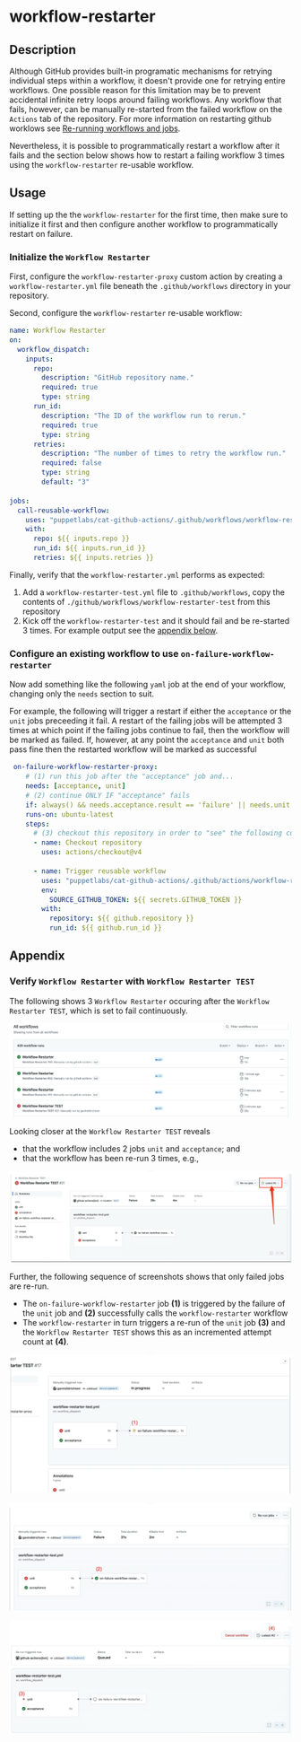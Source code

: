# workflow-restarter

## Description

Although GitHub provides built-in programatic mechanisms for retrying individual steps within a workflow, it doesn't provide one for retrying entire workflows.  One possible reason for this limitation may be to prevent accidental infinite retry loops around failing workflows.  Any workflow that fails, however, can be manually re-started from the failed workflow on the `Actions` tab of the repository.  For more information on restarting github worklows see [Re-running workflows and jobs](https://docs.github.com/en/actions/managing-workflow-runs/re-running-workflows-and-jobs).

Nevertheless, it is possible to programmatically restart a workflow after it fails and the section below shows how to restart a failing workflow 3 times using the `workflow-restarter` re-usable workflow.

## Usage

If setting up the the `workflow-restarter` for the first time, then make sure to initialize it first and then configure another workflow to programmatically restart on failure.

### Initialize the `Workflow Restarter`

First, configure the `workflow-restarter-proxy` custom action by creating a `workflow-restarter.yml` file beneath the `.github/workflows` directory in your repository.

Second, configure the `workflow-restarter` re-usable workflow:

```yaml
name: Workflow Restarter
on:
  workflow_dispatch:
    inputs:
      repo:
        description: "GitHub repository name."
        required: true
        type: string
      run_id:
        description: "The ID of the workflow run to rerun."
        required: true
        type: string
      retries:
        description: "The number of times to retry the workflow run."
        required: false
        type: string
        default: "3"

jobs:
  call-reusable-workflow:
    uses: "puppetlabs/cat-github-actions/.github/workflows/workflow-restarter.yml@main"
    with:
      repo: ${{ inputs.repo }}
      run_id: ${{ inputs.run_id }}
      retries: ${{ inputs.retries }}
```

Finally, verify that the `workflow-restarter.yml` performs as expected: 
1. Add a `workflow-restarter-test.yml` file to `.github/workflows`, copy the contents of `./github/workflows/workflow-restarter-test` from this repository
2. Kick off the `workflow-restarter-test` and it should fail and be re-started 3 times.  For example output see the [appendix below](#verify-workflow-restarter-with-workflow-restarter-test).

### Configure an existing workflow to use `on-failure-workflow-restarter`

Now add something like the following `yaml` job at the end of your workflow, changing only the `needs` section to suit.  

For example, the following will trigger a restart if either the `acceptance` or the `unit` jobs preceeding it fail.  A restart of the failing jobs will be attempted 3 times at which point if the failing jobs continue to fail, then the workflow will be marked as failed.  If, however, at any point the `acceptance` and `unit` both pass fine then the restarted workflow will be marked as successful

```yaml
 on-failure-workflow-restarter-proxy:
    # (1) run this job after the "acceptance" job and...
    needs: [acceptance, unit]
    # (2) continue ONLY IF "acceptance" fails
    if: always() && needs.acceptance.result == 'failure' || needs.unit.result == 'failure'
    runs-on: ubuntu-latest
    steps:
      # (3) checkout this repository in order to "see" the following custom action
      - name: Checkout repository
        uses: actions/checkout@v4

      - name: Trigger reusable workflow
        uses: "puppetlabs/cat-github-actions/.github/actions/workflow-restarter-proxy"
        env:
          SOURCE_GITHUB_TOKEN: ${{ secrets.GITHUB_TOKEN }}
        with:
          repository: ${{ github.repository }}
          run_id: ${{ github.run_id }}

```

## Appendix

### Verify `Workflow Restarter` with `Workflow Restarter TEST`

The following shows 3 `Workflow Restarter` occuring after the `Workflow Restarter TEST`, which is set to fail continuously.

![alt text](image.png)

Looking closer at the `Workflow Restarter TEST` reveals

* that the workflow includes 2 jobs `unit` and `acceptance`; and
* that the workflow has been re-run 3 times, e.g.,

![alt text](image-1.png)

Further, the following sequence of screenshots shows that only failed jobs are re-run.

* The `on-failure-workflow-restarter` job **(1)** is triggered by the failure of the `unit` job and **(2)** successfully calls the `workflow-restarter` workflow
* The `workflow-restarter` in turn triggers a re-run of the `unit` job **(3)** and the `Workflow Restarter TEST` shows this as an incremented attempt count at **(4)**.

![alt text](image-2.png)

![alt text](image-3.png)

![alt text](image-4.png)
